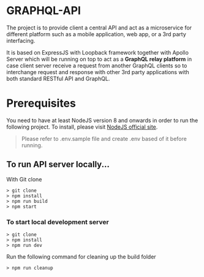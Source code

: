 # GRAPHQL-API

The project is to provide client a central API and act as a microservice for different platform such as a mobile application, web app, or a 3rd party interfacing. 

It is based on ExpressJS with Loopback framework together with Apollo Server which will be running on top to act as a **GraphQL relay platform** in case client server receive a request from another GraphQL clients so to interchange request and response with other 3rd party applications with both standard RESTful API and GraphQL.

# Prerequisites
You need to have at least NodeJS version 8 and onwards in order to run the following project. To install, please visit [NodeJS official site](https://nodejs.org/en/).
> Please refer to .env.sample file and create .env based of it before running.

## To run API server locally...
With Git clone
```
> git clone
> npm install
> npm run build
> npm start
```

### To start local development server
```
> git clone
> npm install
> npm run dev
```

Run the following command for cleaning up the build folder
```
> npm run cleanup
```
